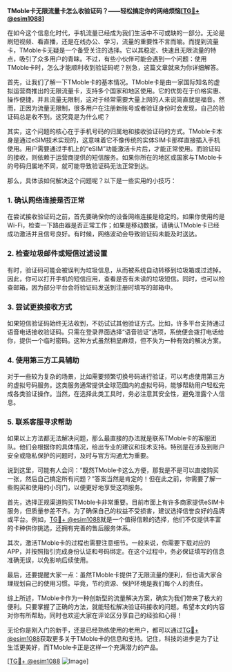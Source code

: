 **TMoble卡无限流量卡怎么收验证码？——轻松搞定你的网络烦恼[[TG💪+ @esim1088](https://t.me/s/esim1088)]**

在如今这个信息化时代，手机流量已经成为我们生活中不可或缺的一部分。无论是刷短视频、看直播，还是在线办公、学习，流量的重要性不言而喻。而提到流量卡，TMoble卡无疑是一个备受关注的选择。它以其稳定、快速且无限流量的特点，吸引了众多用户的青睐。不过，有些小伙伴可能会遇到一个问题：使用TMoble卡时，怎么才能顺利收到验证码呢？别急，这篇文章就来为你详细解答。

首先，让我们了解一下TMoble卡的基本情况。TMoble卡是由一家国际知名的虚拟运营商推出的无限流量卡，支持多个国家和地区使用。它的优势在于价格实惠、操作便捷，并且流量无限制，这对于经常需要大量上网的人来说简直就是福音。然而，正因为流量无限制，很多用户在注册新账号或者验证身份时会发现，自己的验证码总是收不到。这究竟是为什么呢？

其实，这个问题的核心在于手机号码的归属地和接收验证码的方式。TMoble卡本身是通过eSIM技术实现的，这意味着它不像传统的实体SIM卡那样直接插入手机使用。用户需要通过手机上的“eSIM”功能激活卡片后，才能正常使用。而验证码的接收，则依赖于运营商提供的短信服务。如果你所在的地区或国家与TMoble卡的号码归属地不同，就可能导致验证码无法正常到达。

那么，具体该如何解决这个问题呢？以下是一些实用的小技巧：

### **1. 确认网络连接是否正常**
在尝试接收验证码之前，首先要确保你的设备网络连接是稳定的。如果你使用的是Wi-Fi，检查一下路由器是否正常工作；如果是移动数据，请确认TMoble卡已经成功激活并且信号良好。有时候，网络波动会导致验证码未能及时送达。

### **2. 检查垃圾邮件或短信过滤设置**
有时，验证码可能会被误判为垃圾信息，从而被系统自动转移到垃圾箱或过滤掉。因此，你可以打开手机的短信应用，查看是否有未读的垃圾短信。同时，也可以检查邮箱，因为部分平台会将验证码发送到注册时填写的邮箱中。

### **3. 尝试更换接收方式**
如果短信验证码始终无法收到，不妨试试其他验证方式。比如，许多平台支持通过语音电话接收验证码。只需在登录界面选择“语音验证”选项，系统便会拨打电话给你，提供一个临时密码。这种方式虽然稍显麻烦，但不失为一种有效的解决方案。

### **4. 使用第三方工具辅助**
对于一些较为复杂的场景，比如需要频繁切换号码进行验证，可以考虑使用第三方的虚拟号码服务。这类服务通常提供全球范围内的虚拟号码，能够帮助用户轻松完成各类验证操作。当然，在选择此类工具时，务必注意其安全性，避免泄露个人信息。

### **5. 联系客服寻求帮助**
如果以上方法都无法解决问题，那么最直接的办法就是联系TMoble卡的客服团队。他们会根据你的具体情况，给出专业的建议和技术支持。特别是在涉及到账户安全或隐私保护的问题时，及时与官方沟通尤为重要。

说到这里，可能有人会问：“既然TMoble卡这么方便，那我是不是可以直接购买一张，然后自己搞定所有问题？”答案当然是肯定的！但在此之前，你需要了解一些购买和使用的小窍门，以便更好地享受这项服务。

首先，选择正规渠道购买TMoble卡非常重要。目前市面上有许多商家提供eSIM卡服务，但质量参差不齐。为了确保自己的权益不受损害，建议选择信誉良好的品牌或平台。例如，[TG💪+ @esim1088](https://t.me/s/esim1088)就是一个值得信赖的选择，他们不仅提供丰富的卡种供你挑选，还拥有完善的售后服务体系。

其次，激活TMoble卡的过程也需要注意细节。一般来说，你需要下载对应的APP，并按照指引完成身份认证和号码绑定。在这个过程中，务必保证填写的信息准确无误，以免影响后续使用。

最后，还要提醒大家一点：虽然TMoble卡提供了无限流量的便利，但也请大家合理规划自己的使用习惯。毕竟，节约资源、保护环境是我们每个人的责任。

综上所述，TMoble卡作为一种创新型的流量解决方案，确实为我们带来了极大的便利。只要掌握了正确的方法，就能轻松解决验证码接收的问题。希望本文的内容对你有所帮助，同时也欢迎大家在评论区分享自己的经验和心得！

无论你是刚入门的新手，还是已经熟练使用的老用户，都可以通过[TG💪+ @esim1088](https://t.me/s/esim1088)获取更多关于TMoble卡的信息和支持。记住，科技的进步是为了让生活更美好，而TMoble卡正是这样一个充满潜力的产品。

[[TG💪+ @esim1088](https://t.me/s/esim1088) ![Image](https://i.postimg.cc/4NQfJmqS/Snipaste-2025-05-13-00-14-12.png)]